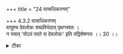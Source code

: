+++
title = "24 वाय्वधिकरणम्"

+++
4.3.2 वाय्वधिकरणम्  
वायुश्च देवलोकः शब्दविभेदात् पृथग्भवतः ।  
न स्यात् 'योऽयं पवते स देवलोकः' इति तद्विशेषणतः ।। 30 ।।

<details><summary>टीका</summary>

4.3.2 वाय्वधिकरणम् The पूर्वपक्ष view is : in connection with the path beginning with light, the छान्दोग्य states that one reaches the Sun through the months and the year. The बृहदारण्यक states that one reaches the Sun from the world of वायु Again in the same उपनिषद् it is stated that one reaches the world of the Sun from the world of Gods. Here the world of वायु and the world of Gods - these two are different because of the difference in the names of the worlds. This is not correct. On the basis of the छान्दोग्य text आवायु blows in the abodes of the Gods' it is ascertained that वायु is the dwelling place of Gods and hence the world of वायु and the world of Gods are one and the same. Thus, the one who meditates upon Brahman reaches the world of the Sun from the world of वायु (The worlds through which the one who meditates upon Brahman reaches the world of Brahman are stated in different उपनिषद्-s as follows :) छान्दोग्य कौषीतकि बृहदारण्यक
</details>

